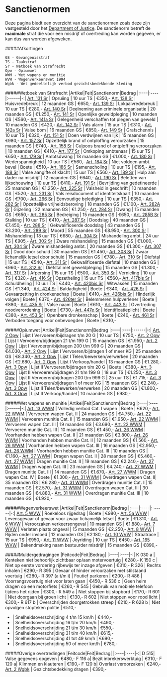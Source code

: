 # Sanctienormen

Deze pagina biedt een overzicht van de sanctienormen zoals deze zijn vastgesteld door het [Department of Justice](/Department%20of%20Justice/doj).
De sanctienorm betreft de __maximale__ straf die voor een misdrijf of overtreding kan worden gegeven, er kan dus van worden afgeweken. 

#####Afkortingen 
```
GS - Gevangenisstraf  
TS - Taakstraf  
Sr - Wetboek van Strafrecht  
Opw - Opiumwet  
WWM - Wet wapens en munitie  
WVW - Wegenverkeerswet 1994  
Wgbk - Wet gedeeltelijk verbod gezichtsbedekkende kleding
```  

#####Wetboek van Strafrecht
|Artikel|Feit|Sanctienorm|Bedrag
|:----|:----|:------|-:|
[Art. 131 Sr](../../Wetgeving/sr/#artikel-131-opruiing) | Opruiing | 10 uur TS | €350,-
[Art. 138 Sr](../../Wetgeving/sr/#artikel-138-huisvredebreuk) | Huisvredebreuk | 12 maanden GS | €650,-
[Art. 139 Sr](../../Wetgeving/sr/#artikel-139-lokaalvredebreuk) | Lokaalvredebreuk | 10 uur TS | €280,-
[Art. 140 Sr](../../Wetgeving/sr/#artikel-140-deelneming-aan-criminele-organisatie) | Deelneming aan criminele organisatie | 20 maanden GS | €1.250,-
[Art. 141 Sr](../../Wetgeving/sr/#artikel-141-openlijke-geweldpleging) | Openlijke geweldpleging | 10 maanden GS | €560,-
[Art. 141a Sr](../../Wetgeving/sr/#artikel-141a-gelegenheid-verschaffen-tot-plegen-van-geweld) | Gelegenheid verschaffen tot plegen van geweld | 10 maanden GS | €420,-
[Art. 142 Sr](../../Wetgeving/sr/#artikel-142-vals-alarm) | Vals alarm | 15 uur TS | €310,-
[Art. 142a Sr](../../Wetgeving/sr/#artikel-142a-valse-bom) | Valse bom | 16 maanden GS | €850,-
[Art. 149 Sr](../../Wetgeving/sr/#artikel-149-grafschennis) | Grafschennis | 10 uur TS | €320,-
[Art. 151 Sr](../../Wetgeving/sr/#artikel-151-doen-verdwijnen-van-lijk) | Doen verdwijnen van lijk | 15 maanden GS | €980,- 
[Art. 157 Sr](../../Wetgeving/sr/#artikel-157-opzettelijk-brank-of-ontploffing-veroorzaken) | Opzettelijk brand of ontploffing veroorzaken | 15 maanden GS | €740,- 
[Art. 158 Sr](../../Wetgeving/sr/#artikel-158-culpoos-brand-of-ontploffing-veroorzaken) | Culpoos brand of ontploffing veroorzaken | 10 maanden GS | €410,- 
[Art. 177 Sr](../../Wetgeving/sr/#artikel-177-omkoping-ambtenaar) | Omkoping ambtenaar | 15 uur TS | €650,-
[Art. 179 Sr](../../Wetgeving/sr/#artikel-179-ambtsdwang) | Ambtsdwang | 18 maanden GS | €1.000,- 
[Art. 180 Sr](../../Wetgeving/sr/#artikel-180-wederspannigheid) | Wederspannigheid | 10 uur TS | €560,- 
[Art. 184 Sr](../../Wetgeving/sr/#artikel-184-niet-voldoen-aan-ambtelijk-bevel) | Niet voldoen ambt. bevel | Boete | €510,-
[Art. 186 Sr](../../Wetgeving/sr/#artikel-186-samenscholing) | Samenscholing | 10 uur TS | €195,-
[Art. 188 Sr](../../Wetgeving/sr/#artikel-188-valse-aangifte-of-klacht) | Valse aangifte of klacht | 15 uur TS | €560,- 
[Art. 189 Sr](../../Wetgeving/sr/#artikel-189-hulp-aan-dader-na-misdrijf) | Hulp aan dader na misdrijf | 12 maanden GS | €640,-
[Art. 190 Sr](../../Wetgeving/sr/#artikel-190-beletten-van-lijkschouwing) | Beletten van lijkschouwing | 10 uur TS | €410,- 
[Art. 191 Sr](../../Wetgeving/sr/#artikel-191-bevrijding-van-gedetineerde) | Bevrijding van gedetineerde | 25 maanden GS | €1.250,-
[Art. 225 Sr](../../Wetgeving/sr/#artikel-225-valsheid-in-geschrift) | Valsheid in geschrift | 10 maanden GS | €520,-
[Art. 231 Sr](../../Wetgeving/sr/#artikel-231-vals-reisdocument-of-identiteitskaart) | Vals reisdocument of identiteitskaart | 10 maanden GS | €700,- 
[Art. 266 Sr](../../Wetgeving/sr/#artikel-266-eenvoudige-belediging) | Eenvoudige belediging | 10 uur TS | €350,-
[Art. 282 Sr](../../Wetgeving/sr/#artikel-282-opzettelijke-vrijheidsberoving) | Opzettelijke vrijheidsberoving | 18 maanden GS | €1.100,-
[Art. 282A Sr](../../Wetgeving/sr/#artikel-282A-gijzeling) | Gijzeling | 22 maanden GS | €1.250,- 
[Art. 284 Sr](../../Wetgeving/sr/#artikel-284-dwang) | Dwang | 15 maanden GS | €650,-
[Art. 285 Sr](../../Wetgeving/sr/#artikel-285-bedreiging-met-ernstig-misdrijf) | Bedreiging | 15 maanden GS | €650,-
[Art. 285B Sr](../../Wetgeving/sr/#artikel-285B-staling) | Stalking | 10 uur TS | €410,-
[Art. 287 Sr](../../Wetgeving/sr/#artikel-287-doodslag) | Doodslag | 40 maanden GS | €7.450,-
[Art. 288 Sr](../../Wetgeving/sr/#artikel-288-gekwalificeerde-doodslag) | Gekwalificeerde doodslag | 43 maanden GS | €3.200,-
[Art. 289 Sr](../../Wetgeving/sr/#artikel-289-moord) | Moord | 55 maanden GS | €8.950,-
[Art. 300 Sr](../../Wetgeving/sr/#artikel-300-mishandeling) | Mishandeling | 18 uur TS | €680,-
[Art. 304 Sr](../../Wetgeving/sr/#artikel-304-strafverzwarende-omstandigheden) | Mishandeling ambt. | 24 uur TS | €905,-
[Art. 302 Sr](../../Wetgeving/sr/#artikel-302-zware-mishandeling) | Zware mishandeling | 15 maanden GS | €1.000,-
[Art. 304 Sr](../../Wetgeving/sr/#artikel-304-strafverzwarende-omstandigheden) | Zware mishandeling ambt. | 20 maanden GS | €1.300,-
[Art. 307 Sr](../../Wetgeving/sr/#artikel-307-dood-door-schuld) | Dood door schuld | 30 maanden GS | €1.450,- 
[Art. 308 Sr](../../Wetgeving/sr/#artikel-308-zwaar-lichamelijk-letsel-door-schuld) | Zwaar lichamelijk letsel door schuld | 15 maanden GS | €780,-
[Art. 310 Sr](../../Wetgeving/sr/#artikel-310-diefstal) | Diefstal | 15 uur TS | €540,-
[Art. 311 Sr](../../Wetgeving/sr/#artikel-311-gekwalificeerde-diefstal) | Gekwalificeerde diefstal | 10 maanden GS | €960,-
[Art. 312 Sr](../../Wetgeving/sr/#artikel-312-diefstal-met-geweldpleging) | Diefstal met geweldpleging | 15 maanden GS | €1.300,-
[Art. 317 Sr](../../Wetgeving/sr/#artikel-317-afpersing) | Afpersing | 15 uur TS | €500,-
[Art. 350 Sr](../../Wetgeving/sr/#artikel-350-beschadiging-goederendieren) | Vernieling | 10 uur TS | €320,- 
[Art. 416 Sr](../../Wetgeving/sr/#artikel-416-opzetheling) | Opzetheling | 15 uur TS | €560,-
[Art. 417bis Sr](../../Wetgeving/sr/#artikel-417bis-schuldheling) | Schuldheling | 10 uur TS | €440,-
[Art. 420bis Sr](../../Wetgeving/sr/#artikel-420bis-witwassen) | Witwassen | 15 maanden GS | €1.340,-
[Art. 424 Sr](../../Wetgeving/sr/#artikel-424-straatschenderij) | Baldadigheid | Boete | €340,- 
[Art. 426 Sr](../../Wetgeving/sr/#artikel-426-gevaarzetting-in-dronkenschap) | Gevaarzetting in dronkenschap | Boete | €410,-
[Art. 426bis Sr](../../Wetgeving/sr/#artikel-426bis-hinderlijk-volgen) | Hinderlijk volgen | Boete | €370,- 
[Art. 426ter Sr](../../Wetgeving/sr/#artikel-426ter-belemmeren-hulpverlener) | Belemmeren hulpverlener | Boete | €880,- 
[Art. 435 Sr](../../Wetgeving/sr/#artikel-435-valse-naam) | Valse naam | Boete | €610,- 
[Art. 443 Sr](../../Wetgeving/sr/#artikel-443-overtreding-noodverordening) | Overtreding noodverordening | Boete | €730,- 
[Art. 447e Sr](../../Wetgeving/sr/#artikel-447e-identificatieplicht) | Identificatieplicht | Boete | €380,-
[Art. 453 Sr](../../Wetgeving/sr/#artikel-453-openbare-dronkenschap) | Openbare dronkenschap | Boete | €240,- 
[Art. 461 Sr](../../Wetgeving/sr/#artikel-461-verboden-toegang-voor-onbevoegden) | Verboden toegang voor onbevoegden | Boete | €310,- 

#####Opiumwet
|Artikel|Feit|Sanctienorm|Bedrag
|:----|:----|:------|-:|
[Art. 2 Opw](../../Wetgeving/opw/#artikel-2-verbodsbepaling-lijst-i) | Lijst I Vervoeren/bijdragen t/m 20 G | 10 uur TS | €750,-
[Art. 2 Opw](../../Wetgeving/opw/#artikel-2-verbodsbepaling-lijst-i) | Lijst I Vervoeren/bijdragen 21 t/m 199 G | 15 maanden GS | €1.950,-
[Art. 2 Opw](../../Wetgeving/opw/#artikel-2-verbodsbepaling-lijst-i) | Lijst I Vervoeren/bijdragen 200 t/m 999 G | 20 maanden GS | €4.030,-
[Art. 2 Opw](../../Wetgeving/opw/#artikel-2-verbodsbepaling-lijst-i) | Lijst I Vervoeren/bijdragen 1 of meer KG | 25 maanden GS | €8.340,-
[Art. 2 Opw](../../Wetgeving/opw/#artikel-2-verbodsbepaling-lijst-i) | Lijst I Telen/bewerken/verwerken | 20 maanden GS | €2.680,-
[Art. 2 Opw](../../Wetgeving/opw/#artikel-2-verbodsbepaling-lijst-i) | Lijst I Verkoop/handel | 13 maanden GS | €1.280,-
[Art. 3 Opw](../../Wetgeving/opw/#artikel-3-verbodsbepaling-lijst-ii) | Lijst II Vervoeren/bijdragen t/m 20 G | Boete | €380,-
[Art. 3 Opw](../../Wetgeving/opw/#artikel-3-verbodsbepaling-lijst-ii) | Lijst II Vervoeren/bijdragen 21 t/m 199 G | 18 uur TS | €1.250,-
[Art. 3 Opw](../../Wetgeving/opw/#artikel-3-verbodsbepaling-lijst-ii) | Lijst II Vervoeren/bijdragen 200 t/m 999 G | 25 uur TS | €1.715,-
[Art. 3 Opw](../../Wetgeving/opw/#artikel-3-verbodsbepaling-lijst-ii) | Lijst II Vervoeren/bijdragen 1 of meer KG | 15 maanden GS | €2.240,-
[Art. 3 Opw](../../Wetgeving/opw/#artikel-3-verbodsbepaling-lijst-ii) | Lijst II Telen/bewerken/verwerken | 20 maanden GS | €1.800,-
[Art. 3 Opw](../../Wetgeving/opw/#artikel-3-verbodsbepaling-lijst-ii) | Lijst II Verkoop/handel | 10 maanden GS | €980,-

#####Wet wapens en munitie
|Artikel|Feit|Sanctienorm|Bedrag
|:----|:----|:------|-:|
[Art. 13 WWM](../../Wetgeving/wwm/#artikel-13-categorie-i) | Volledig verbod Cat. I wapen | Boete | €620,-
[Art. 22 WWM](../../Wetgeving/wwm/#artikel-22-vervoer-categorie-ii-en-iii) | Vervoeren wapen Cat. II | 24 maanden GS | €4.750,-
[Art. 22 WWM](../../Wetgeving/wwm/#artikel-22-vervoer-categorie-ii-en-iii) | Vervoeren munitie Cat. II | 15 maanden GS | €1.950,-
[Art. 22 WWM](../../Wetgeving/wwm/#artikel-22-vervoer-categorie-ii-en-iii) | Vervoeren wapen Cat. III | 19 maanden GS | €3.690,-
[Art. 22 WWM](../../Wetgeving/wwm/#artikel-22-vervoer-categorie-ii-en-iii) | Vervoeren munitie Cat. III | 10 maanden GS | €1.450,-
[Art. 26 WWM](../../Wetgeving/wwm/#artikel-26-voorhanden-hebben-categorie-ii-en-iii) | Voorhanden hebben wapen Cat. II | 21 maanden GS | €3.800,-
[Art. 26 WWM](../../Wetgeving/wwm/#artikel-26-voorhanden-hebben-categorie-ii-en-iii) | Voorhanden hebben munitie Cat. II | 12 maanden GS | €1.560,-
[Art. 26 WWM](../../Wetgeving/wwm/#artikel-26-voorhanden-hebben-categorie-ii-en-iii) | Voorhanden hebben wapen Cat. III | 16 maanden GS | €2.950,-
[Art. 26 WWM](../../Wetgeving/wwm/#artikel-26-voorhanden-hebben-categorie-ii-en-iii) | Voorhanden hebben munitie Cat. III | 10 maanden GS | €1.160,-
[Art. 27 WWM](../../Wetgeving/wwm/#artikel-27-dragen-categorie-ii-iii-en-iv) | Dragen wapen Cat. II | 28 maanden GS | €5.460,-
[Art. 27 WWM](../../Wetgeving/wwm/#artikel-27-dragen-categorie-ii-iii-en-iv) | Dragen munitie Cat. II | 19 maanden GS | €2.240,-
[Art. 27 WWM](../../Wetgeving/wwm/#artikel-27-dragen-categorie-ii-iii-en-iv) | Dragen wapen Cat. III | 23 maanden GS | €4.240,-
[Art. 27 WWM](../../Wetgeving/wwm/#artikel-27-dragen-categorie-ii-iii-en-iv) | Dragen munitie Cat. III | 14 maanden GS | €1.670,-
[Art. 27 WWM](../../Wetgeving/wwm/#artikel-27-dragen-categorie-ii-iii-en-iv) | Dragen wapen Cat. IV | Boete | €1.300,-
[Art. 31 WWM](../../Wetgeving/wwm/#artikel-31-overdragen-categorie-ii-en-iii) | Overdragen wapen Cat. II| 35 maanden GS | €6.280,-
[Art. 31 WWM](../../Wetgeving/wwm/#artikel-31-overdragen-categorie-ii-en-iii) | Overdragen munitie Cat. II| 15 maanden GS | €2.570,-
[Art. 31 WWM](../../Wetgeving/wwm/#artikel-31-overdragen-categorie-ii-en-iii) | Overdragen wapen Cat. III | 30 maanden GS | €4.880,-
[Art. 31 WWM](../../Wetgeving/wwm/#artikel-31-overdragen-categorie-ii-en-iii) | Overdragen munitie Cat. III | 10 maanden GS | €1.920,-

#####Wegenverkeerswet
|Artikel|Feit|Sanctienorm|Bedrag
|:----|:----|:------|-:|
[Art. 5 WVW](../../Wetgeving/wvw/#artikel-5-gevaarhinder) | Roekeloos rijgedrag | Boete | €980,-
[Art. 5a WVW](../../Wetgeving/wvw/#artikel-5a-levensgevaar-of-gevaar-voor-zwaar-lichamelijk-letsel) | Levensgevaar of gevaar voor zwaar lichamelijk letsel | Boete | €1.310,-
[Art. 6 WVW](../../Wetgeving/wvw/#artikel-6-veroorzaken-verkeersongeval) | Veroorzaken verkeersongeval | 10 maanden GS | €1.880,-
[Art. 7 WVW](../../Wetgeving/wvw/#artikel-7-verlaten-plaats-ongeval) | Verlaten plaats ongeval | 15 maanden GS | €2.250,-
[Art. 8 WVW](../../Wetgeving/wvw/#artikel-8-besturen-onder-invloed) | Rijden onder invloed | 12 maanden GS | €2.180,-
[Art. 10 WVW](../../Wetgeving/wvw/#artikel-10-wedstrijdverbod) | Straatrace | 15 uur TS | €950,-
[Art. 11 WVW](../../Wetgeving/wvw/#artikel-11-joyriding) | Joyriding | 10 uur TS | €450,-
[Art. 165 WVW](../../Wetgeving/wvw/#artikel-165-bekendmaking-naam-bestuurder) | Bekendmaking naam bestuurder misdrijf | 15 maanden GS | €890,-

#####Muldergedragingen
|Feitcode|Feit|Bedrag|
|:----|:----|-:|
K 030 a | Kenteken niet behoorlijk zichtbaar op/aan motervoertuig | €280,-
K 150 c | Niet op eerste vordering rijbewijs ter inzage afgeven | €310,-
R 326 | Rechts inhalen | €290,-
R 395 | Gevaar of hinder veroorzaken met stilstaand voertuig | €280,-
R 397 (a t/m i) | Foutief parkeren | €200,-
R 486 | Voorrangsvoertuig niet voor laten gaan | €450,-
R 536 c | Geen helm dragen op een motorfiets | €260,-
R 545 | Gebruik van mobiele telefoon tijdens het rijden | €300,-
R 549 a | Niet stoppen bij stopbord | €170,-
R 601 | Niet doorgaan bij groen licht | €130,-
R 602 | Niet stoppen voor rood licht | €300,- 
R 617 b | Overschrijden doorgetrokken streep | €210,-
R 628 b | Niet opvolgen stopteken politie | €510,-
- | Snelheidsoverschrijding 4 t/m 15 km/h | €440,-
- | Snelheidsoverschrijding 16 t/m 20 km/h | €490,-
- | Snelheidsoverschrijding 21 t/m 30 km/h | €550,-
- | Snelheidsoverschrijding 31 t/m 40 km/h | €615,-
- | Snelheidsoverschrijding 41 tot 49 km/h | €690,-
- | Snelheidsoverschrijding 50 of meer km/h | €780,-

#####Overige overtredingen
|Feitcode|Feit|Bedrag|
|:----|:----|-:|
D 515| Valse gegevens opgeven | €480,-
F 116 a| Bezit inbrekerswerktuig | €310,-
F 120 a| Klimmen en klauteren | €190,-
F 120 b| Overlast veroorzaken | €240,-
[Art. 2 Wgbk](../../Wetgeving/Overig/wgvgk/#artikel-1) | Gezichtsbedekking dragen | €390,-
